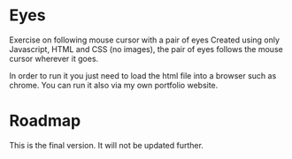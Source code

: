 # Eyes
Exercise on following mouse cursor with a pair of eyes
Created using only Javascript, HTML and CSS (no images), the pair of eyes follows the mouse cursor wherever it goes.

In order to run it you just need to load the html file into a browser such as chrome. You can run it also via my own portfolio website.

# Roadmap
This is the final version. It will not be updated further.
